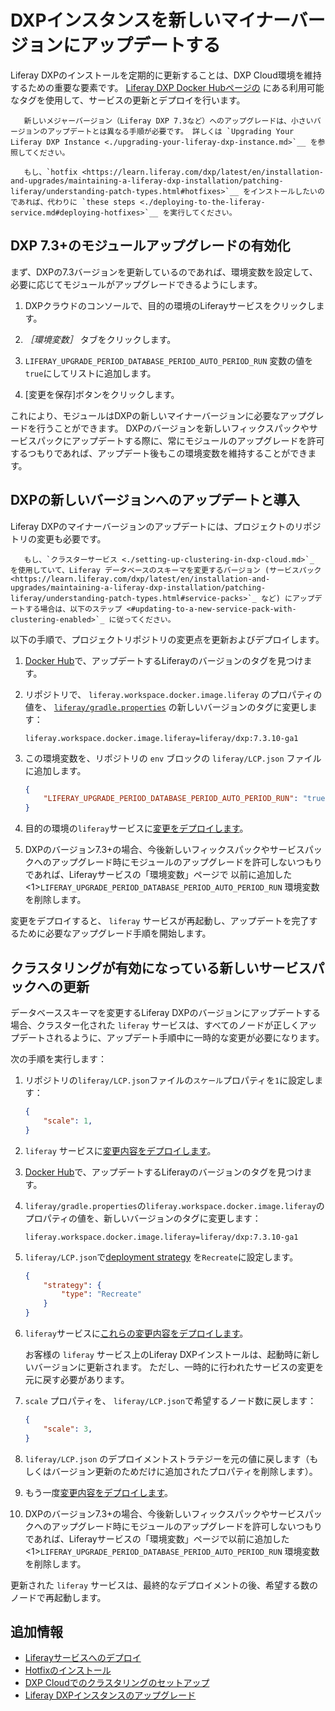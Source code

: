# DXPインスタンスを新しいマイナーバージョンにアップデートする

Liferay DXPのインストールを定期的に更新することは、DXP Cloud環境を維持するための重要な要素です。 [Liferay DXP Docker Hubページの](https://hub.docker.com/r/liferay/dxp/tags) にある利用可能なタグを使用して、サービスの更新とデプロイを行います。

```note::
   新しいメジャーバージョン（Liferay DXP 7.3など）へのアップグレードは、小さいバージョンのアップデートとは異なる手順が必要です。 詳しくは `Upgrading Your Liferay DXP Instance <./upgrading-your-liferay-dxp-instance.md>`__ を参照してください。
```

```note::
   もし、`hotfix <https://learn.liferay.com/dxp/latest/en/installation-and-upgrades/maintaining-a-liferay-dxp-installation/patching-liferay/understanding-patch-types.html#hotfixes>`__ をインストールしたいのであれば、代わりに `these steps <./deploying-to-the-liferay-service.md#deploying-hotfixes>`__ を実行してください。
```

## DXP 7.3+のモジュールアップグレードの有効化

まず、DXPの7.3バージョンを更新しているのであれば、環境変数を設定して、必要に応じてモジュールがアップグレードできるようにします。

1. DXPクラウドのコンソールで、目的の環境のLiferayサービスをクリックします。

1. *［環境変数］* タブをクリックします。

1. `LIFERAY_UPGRADE_PERIOD_DATABASE_PERIOD_AUTO_PERIOD_RUN` 変数の値を `true`にしてリストに追加します。

1. [変更を保存]ボタンをクリックします。

これにより、モジュールはDXPの新しいマイナーバージョンに必要なアップグレードを行うことができます。 DXPのバージョンを新しいフィックスパックやサービスパックにアップデートする際に、常にモジュールのアップグレードを許可するつもりであれば、アップデート後もこの環境変数を維持することができます。

## DXPの新しいバージョンへのアップデートと導入

Liferay DXPのマイナーバージョンのアップデートには、プロジェクトのリポジトリの変更も必要です。

```important::
   もし、`クラスターサービス <./setting-up-clustering-in-dxp-cloud.md>`_ を使用していて、Liferay データベースのスキーマを変更するバージョン (サービスパック <https://learn.liferay.com/dxp/latest/en/installation-and-upgrades/maintaining-a-liferay-dxp-installation/patching-liferay/understanding-patch-types.html#service-packs>`_ など) にアップデートする場合は、以下のステップ <#updating-to-a-new-service-pack-with-clustering-enabled>`_ に従ってください。
```

以下の手順で、プロジェクトリポジトリの変更点を更新およびデプロイします。

1. [Docker Hub](https://hub.docker.com/r/liferay/dxp/tags)で、アップデートするLiferayのバージョンのタグを見つけます。

1. リポジトリで、 `liferay.workspace.docker.image.liferay` のプロパティの値を、 [`liferay/gradle.properties`](./introduction-to-the-liferay-dxp-service.md#choosing-a-version) の新しいバージョンのタグに変更します：

    ```properties
    liferay.workspace.docker.image.liferay=liferay/dxp:7.3.10-ga1
    ```

1. この環境変数を、リポジトリの `env` ブロックの `liferay/LCP.json` ファイルに追加します。

    ```json
    {
        "LIFERAY_UPGRADE_PERIOD_DATABASE_PERIOD_AUTO_PERIOD_RUN": "true"
    }
    ```

1. 目的の環境の`liferay`サービスに[変更をデプロイします](./deploying-to-the-liferay-service.md)。

1. DXPのバージョン7.3+の場合、今後新しいフィックスパックやサービスパックへのアップグレード時にモジュールのアップグレードを許可しないつもりであれば、Liferayサービスの「環境変数」ページで
以前に追加した<1>`LIFERAY_UPGRADE_PERIOD_DATABASE_PERIOD_AUTO_PERIOD_RUN` 環境変数を削除します。</p></li> </ol> 
   
   変更をデプロイすると、 `liferay` サービスが再起動し、アップデートを完了するために必要なアップグレード手順を開始します。
   
   

## クラスタリングが有効になっている新しいサービスパックへの更新

データベーススキーマを変更するLiferay DXPのバージョンにアップデートする場合、クラスター化された `liferay` サービスは、すべてのノードが正しくアップデートされるように、アップデート手順中に一時的な変更が必要になります。

次の手順を実行します：

1. リポジトリの`liferay/LCP.json`ファイルの`スケール`プロパティを`1`に設定します： 
   
   

   ```json
   {
       "scale": 1,
   }
   ```


1. `liferay` サービスに[変更内容をデプロイします](../build-and-deploy/overview-of-the-dxp-cloud-deployment-workflow.md)。

1. [Docker Hub](https://hub.docker.com/r/liferay/dxp/tags)で、アップデートするLiferayのバージョンのタグを見つけます。

1. `liferay/gradle.properties`の`liferay.workspace.docker.image.liferay`のプロパティの値を、新しいバージョンのタグに変更します： 
   
   

    ```properties
    liferay.workspace.docker.image.liferay=liferay/dxp:7.3.10-ga1
    ```


1. `liferay/LCP.json`で[deployment strategy](../build-and-deploy/understanding-deployment-strategies.md) を`Recreate`に設定します。 
   
   

    ```json
    {
        "strategy": {
            "type": "Recreate"
        }
    }
    ```


1. `liferay`サービスに[これらの変更内容をデプロイします](../build-and-deploy/overview-of-the-dxp-cloud-deployment-workflow.md)。
   
   お客様の `liferay` サービス上のLiferay DXPインストールは、起動時に新しいバージョンに更新されます。 ただし、一時的に行われたサービスの変更を元に戻す必要があります。

1. `scale` プロパティを、 `liferay/LCP.json`で希望するノード数に戻します： 
   
   

    ```json
    {
        "scale": 3,
    }
    ```


1. `liferay/LCP.json` のデプロイメントストラテジーを元の値に戻します（もしくはバージョン更新のためだけに追加されたプロパティを削除します）。

1. もう一度[変更内容をデプロイします](../build-and-deploy/overview-of-the-dxp-cloud-deployment-workflow.md)。

1. DXPのバージョン7.3+の場合、今後新しいフィックスパックやサービスパックへのアップグレード時にモジュールのアップグレードを許可しないつもりであれば、Liferayサービスの「環境変数」ページで以前に追加した<1>`LIFERAY_UPGRADE_PERIOD_DATABASE_PERIOD_AUTO_PERIOD_RUN` 環境変数を削除します。</p></li> </ol> 
   
   更新された `liferay` サービスは、最終的なデプロイメントの後、希望する数のノードで再起動します。
   
   

## 追加情報

* [Liferayサービスへのデプロイ](./deploying-to-the-liferay-service.md)
* [Hotfixのインストール](./deploying-to-the-liferay-service.md#deploying-hotfixes)
* [DXP Cloudでのクラスタリングのセットアップ](./setting-up-clustering-in-dxp-cloud.md)
* [Liferay DXPインスタンスのアップグレード](./upgrading-your-liferay-dxp-instance.md)
